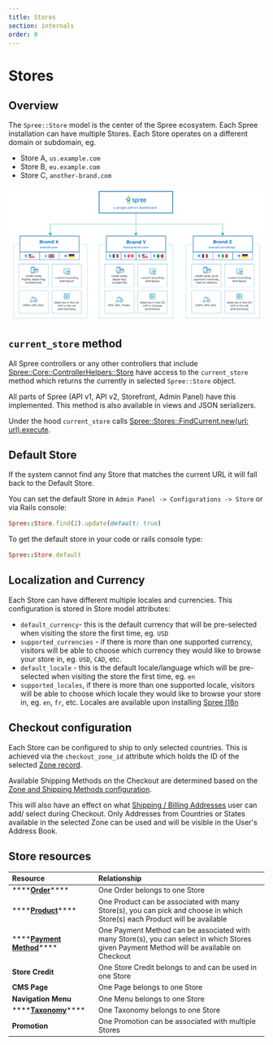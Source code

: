 ```yaml
---
title: Stores
section: internals
order: 0
---
```


# Stores

## Overview

The `Spree::Store` model is the center of the Spree ecosystem. Each Spree installation can have multiple Stores. Each Store operates on a different domain or subdomain, eg.

* Store A, `us.example.com`
* Store B, `eu.example.com`
* Store C, `another-brand.com`

![](../.gitbook/assets/mulit_store_978x2.png)

## `current_store` method

All Spree controllers or any other controllers that include [Spree::Core::ControllerHelpers::Store](https://github.com/spree/spree/blob/master/core/lib/spree/core/controller_helpers/store.rb) have access to the `current_store` method which returns the currently in selected `Spree::Store` object.

All parts of Spree \(API v1, API v2, Storefront, Admin Panel\) have this implemented. This method is also available in views and JSON serializers.

Under the hood `current_store` calls [Spree::Stores::FindCurrent.new\(url: url\).execute](https://github.com/spree/spree/blob/master/core/app/finders/spree/stores/find_current.rb).

## Default Store

If the system cannot find any Store that matches the current URL it will fall back to the Default Store.

You can set the default Store in `Admin Panel -> Configurations -> Store` or via Rails console:

```ruby
Spree::Store.find(2).update(default: true)
```

To get the default store in your code or rails console type:

```ruby
Spree::Store.default
```

## Localization and Currency

Each Store can have different multiple locales and currencies. This configuration is stored in Store model attributes:

* `default_currency`- this is the default currency that will be pre-selected when visiting the store the first time, eg. `USD`
* `supported_currencies` - if there is more than one supported currency, visitors will be able to choose which currency they would like to browse your store in, eg. `USD`, `CAD`, etc.
* `default_locale` - this is the default locale/language which will be pre-selected when visiting the store the first time, eg. `en`
* `supported_locales`, if there is more than one supported locale, visitors will be able to choose which locale they would like to browse your store in, eg. `en`, `fr`, etc. Locales are available upon installing [Spree I18n](https://github.com/spree-contrib/spree_i18n)

## Checkout configuration

Each Store can be configured to ship to only selected countries. This is achieved via the `checkout_zone_id` attribute which holds the ID of the selected [Zone record](https://dev-docs.spreecommerce.org/internals/shipments#zones).

Available Shipping Methods on the Checkout are determined based on the [Zone and Shipping Methods configuration](https://dev-docs.spreecommerce.org/internals/shipments).

This will also have an effect on what [Shipping / Billing Addresses](https://dev-docs.spreecommerce.org/internals/addresses) user can add/ select during Checkout. Only Addresses from Countries or States available in the selected Zone can be used and will be visible in the User's Address Book.

## Store resources

| Resource | Relationship |
| :--- | :--- |
| \*\*\*\*[**Order**](https://dev-docs.spreecommerce.org/internals/orders)\*\*\*\* | One Order belongs to one Store |
| \*\*\*\*[**Product**](https://dev-docs.spreecommerce.org/internals/products)\*\*\*\* | One Product can be associated with many Store\(s\), you can pick and choose in which Store\(s\) each Product will be available |
| \*\*\*\*[**Payment Method**](https://dev-docs.spreecommerce.org/internals/payments)\*\*\*\* | One Payment Method can be associated with many Store\(s\), you can select in which Stores given Payment Method will be available on Checkout |
| **Store Credit** | One Store Credit belongs to and can be used in one Store |
| **CMS Page** | One Page belongs to one Store |
| **Navigation Menu** | One Menu belongs to one Store |
| \*\*\*\*[**Taxonomy**](https://dev-docs.spreecommerce.org/internals/products#taxons-and-taxonomies)\*\*\*\* | One Taxonomy belongs to one Store |
| **Promotion** | One Promotion can be associated with multiple Stores |

